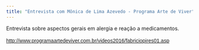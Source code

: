```yaml
---
title: "Entrevista com Mônica de Lima Azevedo - Programa Arte de Viver"
---
```


Entrevista sobre aspectos gerais em alergia e reação a medicamentos.<br /><br /><span style="color: blue; font-family: Arial, Helvetica, sans-serif;"><a href="http://www.programaartedeviver.com.br/videos2016/fabriciopires01.asp">http://www.programaartedeviver.com.br/videos2016/fabriciopires01.asp</a></span><br /><br />